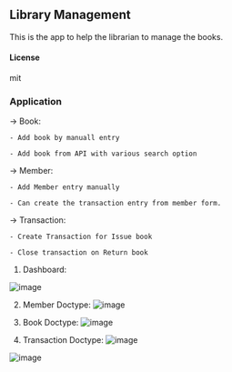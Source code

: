 ## Library Management

This is the app to help the librarian to manage the books.

#### License

mit

### Application

-> Book:

    - Add book by manuall entry

    - Add book from API with various search option

-> Member: 

    - Add Member entry manually

    - Can create the transaction entry from member form.

-> Transaction:

    - Create Transaction for Issue book

    - Close transaction on Return book


1. Dashboard:

![image](https://github.com/user-attachments/assets/0d811588-a14e-404d-8bdf-0446a45233ae)

2. Member Doctype:
  ![image](https://github.com/user-attachments/assets/f72776f5-4c22-43c3-b184-40561759a668)

3. Book Doctype:
  ![image](https://github.com/user-attachments/assets/f9ff774c-68b4-45db-9189-a7ce7031d2db)

4. Transaction Doctype:
  ![image](https://github.com/user-attachments/assets/cecaef8a-90b3-46f5-ac03-133a3ef9f6a6)

  ![image](https://github.com/user-attachments/assets/fea9c1fa-589a-43e1-b38b-cbbbe05576be)
